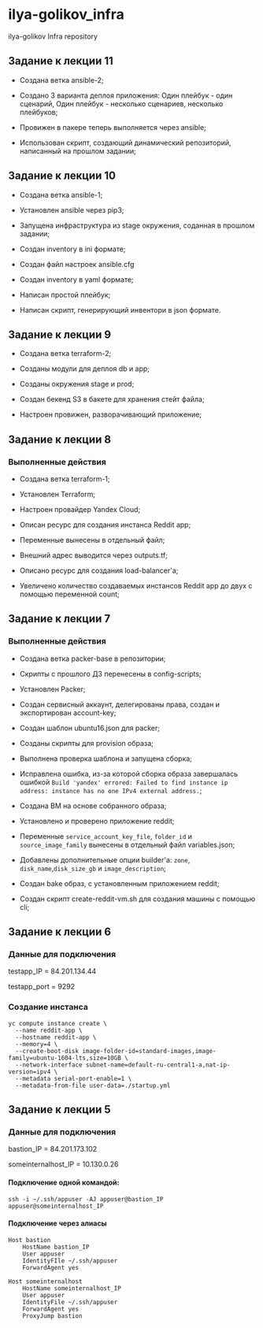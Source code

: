 # ilya-golikov_infra

ilya-golikov Infra repository

## Задание к лекции 11

- Создана ветка ansible-2;

- Создано 3 варианта деплоя приложения: Один плейбук - один сценарий, Один плейбук - несколько сценариев, несколько плейбуков;

- Провижен в пакере теперь выполняется через ansible;

- Использован скрипт, создающий динамический репозиторий, написанный на прошлом задании;

## Задание к лекции 10

- Создана ветка ansible-1;

- Установлен ansible через pip3;

- Запущена инфраструктура из stage окружения, соданная в прошлом задании;

- Создан inventory в ini формате;

- Создан файл настроек ansible.cfg

- Создан inventory в yaml формате;

- Написан простой плейбук;

- Написан скрипт, генерирующий инвентори в json формате.

## Задание к лекции 9

- Создана ветка terraform-2;

- Созданы модули для деплоя db и app;

- Созданы окружения stage и prod;

- Создан бекенд S3 в бакете для хранения стейт файла;

- Настроен провижен, разворачивающий приложение;

## Задание к лекции 8

### Выполненные действия

- Создана ветка terraform-1;

- Установлен Terraform;

- Настроен провайдер Yandex Cloud;

- Описан ресурс для создания инстанса Reddit app;

- Переменные вынесены в отдельный файл;

- Внешний адрес выводится через outputs.tf;

- Описано ресурс для создания load-balancer'а;

- Увеличено количество создаваемых инстансов Reddit app до двух с помощью переменной count;

## Задание к лекции 7

### Выполненные действия

- Создана ветка packer-base в репозитории;

- Скрипты с прошлого ДЗ перенесены в config-scripts;

- Установлен Packer;

- Создан сервисный аккаунт, делегированы права, создан и экспортирован account-key;

- Создан шаблон ubuntu16.json для packer;

- Созданы скрипты для provision образа;

- Выполнена проверка шаблона и запущена сборка;

- Исправлена ошибка, из-за которой сборка образа завершалась ошибкой `Build 'yandex' errored: Failed to find instance ip address: instance has no one IPv4 external address.`;

- Создана ВМ на основе собранного образа;

- Установлено и проверено приложение reddit;

- Переменные `service_account_key_file`, `folder_id` и `source_image_family` вынесены в отдельный файл variables.json;

- Добавлены дополнительные опции builder'а: `zone`, `disk_name`,`disk_size_gb` и `image_description`;

- Создан bake образ, с установленным приложением reddit;

- Создан скрипт create-reddit-vm.sh для создания машины с помощью cli;

## Задание к лекции 6

### Данные для подключения

testapp_IP = 84.201.134.44

testapp_port = 9292

### Создание инстанса

```
yc compute instance create \
  --name reddit-app \
  --hostname reddit-app \
  --memory=4 \
  --create-boot-disk image-folder-id=standard-images,image-family=ubuntu-1604-lts,size=10GB \
  --network-interface subnet-name=default-ru-central1-a,nat-ip-version=ipv4 \
  --metadata serial-port-enable=1 \
  --metadata-from-file user-data=./startup.yml
```

## Задание к лекции 5

### Данные для подключения

bastion_IP = 84.201.173.102

someinternalhost_IP = 10.130.0.26

#### Подключение одной командой:

```ssh -i ~/.ssh/appuser -AJ appuser@bastion_IP appuser@someinternalhost_IP```

#### Подключение через алиасы

```
Host bastion
    HostName bastion_IP
    User appuser
    IdentityFIle ~/.ssh/appuser
    ForwardAgent yes

Host someinternalhost
    HostName someinternalhost_IP
    User appuser
    IdentityFile ~/.ssh/appuser
    ForwardAgent yes
    ProxyJump bastion
```
